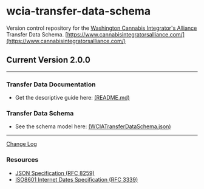 # wcia-transfer-data-schema
Version control repository for the [Washington Cannabis Integrator's Alliance](https://www.cannabisintegratorsalliance.com/) Transfer Data Schema.
[https://www.cannabisintegratorsalliance.com/](https://www.cannabisintegratorsalliance.com/)

## Current Version 2.0.0

----------------------------------------

### Transfer Data Documentation
- Get the descriptive guide here: [(README.md)](/v2.0.0/README.md)

### Transfer Data Schema
- See the schema model here: [(WCIATransferDataSchema.json)](/v2.0.0/WCIATransferDataSchema.json)

----------------------------------------

[Change Log](CHANGELOG.md)

### Resources

* [JSON Specification (RFC 8259)](https://www.ietf.org/rfc/rfc8259.txt)
* [ISO8601 Internet Dates Specification (RFC 3339)](https://www.ietf.org/rfc/rfc3339.txt)